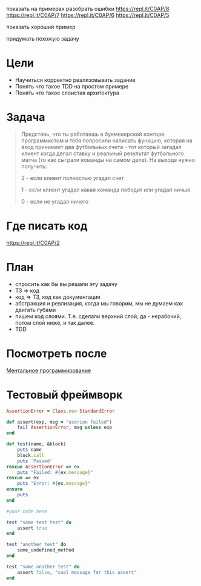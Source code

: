 показать на примерах
разобрать ошибки
https://repl.it/C0AP/8
https://repl.it/C0AP/7
https://repl.it/C0AP/6
https://repl.it/C0AP/5

показать хороший пример

придумать похожую задачу


# Цели

* Научиться корректно реализовывать задание
* Понять что такое TDD на простом примере
* Понять что такое слоистая архитектура

# Задача

> Представь, что ты работаешь в букмекерской конторе программистом и тебя попросили написать функцию, 
> которая на вход принимает два футбольных счета - тот который загадал клиент когда делал ставку и 
> реальный результат футбольного матча (то как сыграли команды на самом деле). На выходе нужно получить:
> 
> 2 - если клиент полностью угадал счет
> 
> 1 - если клиент угадал какая команда победит или угадал ничью
> 
> 0 - если не угадал ничего

# Где писать код

https://repl.it/C0AP/2

# План

* спросить как бы вы решали эту задачу
* ТЗ => код
* код => ТЗ, код как документация
* абстракция и ревлизация, когда мы говорим, мы не думаем как двигать губами
* пишем код слоями. Т.е. сделали верхний слой, да - нерабочий, потом слой ниже, и так далее.
* TDD

# Посмотреть после

[Ментальное программирование](https://www.youtube.com/watch?v=eEEHWQNuCLQ)

# Тестовый фреймворк

```ruby
AssertionError = Class.new StandardError

def assert(exp, msg = "aserion failed")
	fail AssertionError, msg unless exp
end

def test(name, &block)
	puts name
	block.call
	puts 'Passed'
rescue AssertionError => ex
	puts "Failed: #{ex.message}"
rescue => ex
	puts "Error: #{ex.message}"
ensure
	puts
end

#your code here

test "some test test" do
	assert true
end

test "another test" do
	some_undefined_method
end

test "some another test" do
	assert false, "cool message for this assert"
end
```
